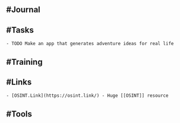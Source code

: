## #Journal
## #Tasks
	- TODO Make an app that generates adventure ideas for real life
## #Training
## #Links
	- [OSINT.Link](https://osint.link/) - Huge [[OSINT]] resource
## #Tools
